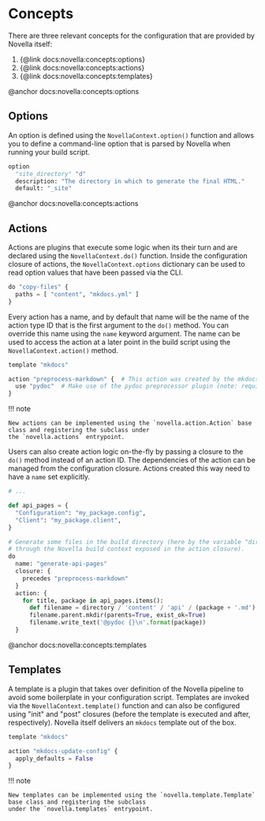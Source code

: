# Concepts

There are three relevant concepts for the configuration that are provided by
Novella itself:

1. {@link docs:novella:concepts:options}
2. {@link docs:novella:concepts:actions}
3. {@link docs:novella:concepts:templates}


@anchor docs:novella:concepts:options
## Options

An option is defined using the `NovellaContext.option()` function and allows you to define a command-line option that
is parsed by Novella when running your build script.

```py
option
  "site_directory" "d"
  description: "The directory in which to generate the final HTML."
  default: "_site"
```

@anchor docs:novella:concepts:actions
## Actions

Actions are plugins that execute some logic when its their turn and are declared using the `NovellaContext.do()`
function. Inside the configuration closure of actions, the `NovellaContext.options` dictionary can be used to
read option values that have been passed via the CLI.

```py
do "copy-files" {
  paths = [ "content", "mkdocs.yml" ]
}
```

Every action has a name, and by default that name will be the name of the action type ID that is the first argument
to the `do()` method. You can override this name using the `name` keyword argument. The name can be used to access
the action at a later point in the build script using the `NovellaContext.action()` method.

```py
template "mkdocs"

action "preprocess-markdown" {  # This action was created by the mkdocs template
  use "pydoc"  # Make use of the pydoc preprocessor plugin (note: requires Pydoc-Markdown)
}
```

!!! note

    New actions can be implemented using the `novella.action.Action` base class and registering the subclass under
    the `novella.actions` entrypoint.

Users can also create action logic on-the-fly by passing a closure to the `do()` method instead of an action ID.
The dependencies of the action can be managed from the configuration closure. Actions created this way need to
have a `name` set explicitly.

```py
# ...

def api_pages = {
  "Configuration": "my_package.config",
  "Client": "my_package.client",
}

# Generate some files in the build directory (here by the variable "directory" which is available
# through the Novella build context exposed in the action closure).
do
  name: "generate-api-pages"
  closure: {
    precedes "preprocess-markdown"
  }
  action: {
    for title, package in api_pages.items():
      def filename = directory / 'content' / 'api' / (package + '.md')
      filename.parent.mkdir(parents=True, exist_ok=True)
      filename.write_text('@pydoc {}\n'.format(package))
  }
```

@anchor docs:novella:concepts:templates
## Templates

A template is a plugin that takes over definition of the Novella pipeline to avoid some boilerplate in your
configuration script. Templates are invoked via the `NovellaContext.template()` function and can also be
configured using "init" and "post" closures (before the template is executed and after, respectively). Novella
itself delivers an `mkdocs` template out of the box.

```py
template "mkdocs"

action "mkdocs-update-config" {
  apply_defaults = False
}
```

!!! note

    New templates can be implemented using the `novella.template.Template` base class and registering the subclass
    under the `novella.templates` entrypoint.
